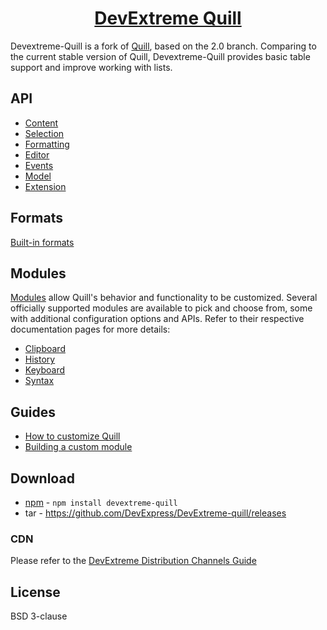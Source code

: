 <h1 align="center">
  <a href="https://js.devexpress.com/" title="DevExtreme-Quill">DevExtreme Quill</a>
</h1>

Devextreme-Quill is a fork of [Quill](https://quilljs.com/), based on the 2.0 branch.
Comparing to the current stable version of Quill, Devextreme-Quill provides basic table support and improve working with lists.

## API

- [Content](/docs/docs/api/contents.md)
- [Selection](/docs/docs/api/selection.md)
- [Formatting](/docs/docs/api/formatting.md)
- [Editor](/docs/docs/api/editor.md)
- [Events](/docs/docs/api/events.md)
- [Model](/docs/docs/api/model.md)
- [Extension](/docs/docs/api/extension.md)

## Formats

[Built-in formats](/docs/docs/formats.md)

## Modules

[Modules](/docs/docs/modules.md) allow Quill's behavior and functionality to be customized. Several officially supported modules are available to pick and choose from, some with additional configuration options and APIs. Refer to their respective documentation pages for more details:
- [Clipboard](/docs/docs/modules/clipboard.md)
- [History](docs/docs/modules/history.md)
- [Keyboard](/docs/docs/modules/keyboard.md)
- [Syntax](/docs/docs/modules/syntax.md)

## Guides

- [How to customize Quill](/docs/guides/how-to-customize-quill.md)
- [Building a custom module](/docs/guides/building-a-custom-module.md)

## Download

- [npm](https://www.npmjs.com/package/devextreme-quill) - `npm install devextreme-quill`
- tar - https://github.com/DevExpress/DevExtreme-quill/releases


### CDN

Please refer to the [DevExtreme Distribution Channels Guide](https://js.devexpress.com/Documentation/Guide/Common/Distribution_Channels/CDN/)

## License

BSD 3-clause
